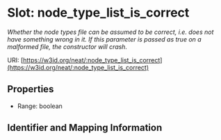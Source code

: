 # Slot: node_type_list_is_correct
_Whether the node types file can be assumed to be correct, i.e. does not have something wrong in it. If this parameter is passed as true on a malformed file, the constructor will crash._


URI: [https://w3id.org/neat/:node_type_list_is_correct](https://w3id.org/neat/:node_type_list_is_correct)



<!-- no inheritance hierarchy -->


## Properties

 * Range: boolean



## Identifier and Mapping Information





